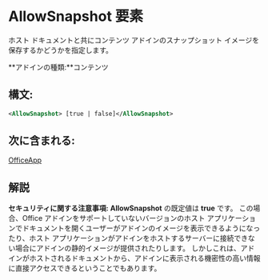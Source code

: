 
# AllowSnapshot 要素
ホスト ドキュメントと共にコンテンツ アドインのスナップショット イメージを保存するかどうかを指定します。

 **アドインの種類:**コンテンツ


## 構文:


```XML
<AllowSnapshot> [true | false]</AllowSnapshot>
```


## 次に含まれる:

[OfficeApp](../../reference/manifest/officeapp.md)


## 解説


 **セキュリティに関する注意事項:** **AllowSnapshot** の既定値は **true** です。 この場合、Office アドインをサポートしていないバージョンのホスト アプリケーションでドキュメントを開くユーザーがアドインのイメージを表示できるようになったり、ホスト アプリケーションがアドインをホストするサーバーに接続できない場合にアドインの静的イメージが提供されたりします。 しかしこれは、アドインがホストされるドキュメントから、アドインに表示される機密性の高い情報に直接アクセスできるということでもあります。

